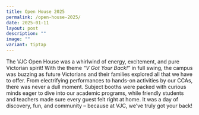 ```yaml
---
title: Open House 2025
permalink: /open-house-2025/
date: 2025-01-11
layout: post
description: ""
image: ""
variant: tiptap
---
```

<p>The VJC Open House was a whirlwind of energy, excitement, and pure Victorian
spirit! With the theme <em>“V Got Your Back!”</em> in full swing, the campus
was buzzing as future Victorians and their families explored all that we
have to offer. From electrifying performances to hands-on activities by
our CCAs, there was never a dull moment. Subject booths were packed with
curious minds eager to dive into our academic programs, while friendly
students and teachers made sure every guest felt right at home. It was
a day of discovery, fun, and community – because at VJC, we’ve truly got
your back!</p>